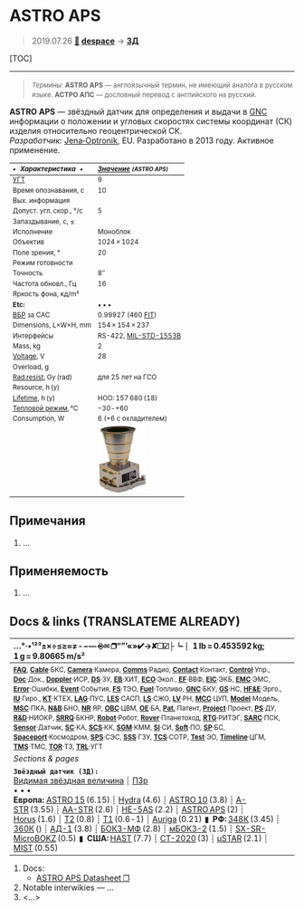# ASTRO APS
> 2019.07.26 **[🚀](../index/index.md) [despace](index.md)** → **[ЗД](sensor.md)**

[TOC]

---

> <small>*Термины:* **ASTRO APS** — англоязычный термин, не имеющий аналога в русском языке. **АСТРО АПС** — дословный перевод с английского на русский.</small>

**ASTRO APS** — звёздный датчик для определения и выдачи в [GNC](gnc.md) информации о положении и угловых скоростях системы координат (СК) изделия относительно геоцентрической СК.  
*Разработчик:* [Jena‑Optronik](zz_jenaoptronik.md), EU. Разработано в 2013 году. Активное применение.

<small>

|*•    Характеристика    •*|*[Значение](si.md) <small>(ASTRO APS)</small>*|
|:--|:--|
|[УГТ](trl.md)| 9  |
|Время опознавания, с| 10  |
|Вых. информация|   |
|Допуст. угл. скор., °/с| 5  |
|Запаздывание, с, ≤|   |
|Исполнение| Моноблок  |
|Объектив| 1024 × 1024  |
|Поле зрения, °| 20  |
|Режим готовности|   |
|Точность| 8″  |
|Частота обновл., Гц| 16  |
|Яркость фона, кд/m²|   |
|**Etc:**|• • •|
|[ВБР](srrq.md) за САС| 0.99927 (460 [FIT](fit.md))  |
|Dimensions, L×W×H, mm| 154 × 154 × 237  |
|Интерфейсы| RS-422, [MIL-STD-1553B](mil_std_1553b.md)  |
|Mass, kg| 2  |
|[Voltage](voltage.md), V| 28  |
|Overload, g|   |
|[Rad.resist](ion_rad.md), Gy (rad)| для 25 лет на ГСО  |
|Resource, h (y)|   |
|[Lifetime](lifetime.md), h (y)| НОО: 157 680 (18)  |
|[Тепловой режим](tcs.md), ℃| −30 ‑ +60  |
|Consumption, W| 6 (+6 с охладителем)  |
|| [![](f/sensor/a/astro_aps_pic1_thumb.jpg)](f/здa/astro_aps_pic1.jpg)  |

</small>



<p style="page-break-after:always"> </p>

## Примечания
   1. …



## Применяемость
   1. …



<p style="page-break-after:always"> </p>

## Docs & links (TRANSLATEME ALREADY)
|…°·•¹²³±×÷≤≥≈≠ ‑ −— ⎆✉ ❐“”’«»✔→✘☐☑├┕┆ 1 lb = 0.453592 kg; 1 g = 9.80665 m/s²|
|:--|
|<small>**[FAQ](faq.md)**, **[Cable](cable.md)**·БКС, **[Camera](cam.md)**·Камера, **[Comms](comms.md)**·Радио, **[Contact](contact.md)**·Контакт, **[Control](control.md)**·Упр., **[Doc](doc.md)**·Док., **[Doppler](doppler.md)**·ИСР, **[DS](ds.md)**·ЗУ, **[EB](eb.md)**·ХИТ, **[ECO](ecology.md)**·Экол., **[EF](ef.md)**·ВВФ, **[ElC](elc.md)**·ЭКБ, **[EMC](emc.md)**·ЭМС, **[Error](error.md)**·Ошибки, **[Event](event.md)**·События, **[FS](fs.md)**·ТЭО, **[Fuel](fuel.md)**·Топливо, **[GNC](gnc.md)**·БКУ, **[GS](scs.md)**·НС, **[HF&E](hfe.md)**·Эрго., **[IU](iu.md)**·Гиро., **[KT](kt.md)**·КТЕХ, **[LAG](lag.md)**·ПУC, **[LES](les.md)**·САСП, **[LS](ls.md)**·СЖО, **[LV](lv.md)**·РН, **[MCC](mcc.md)**·ЦУП, **[Model](model.md)**·Модель, **[MSC](sc.md)**·ПКА, **[N&B](nnb.md)**·БНО, **[NR](nr.md)**·ЯР, **[OBC](obc.md)**·ЦВМ, **[OE](oe.md)**·БА, **[Pat.](патент.md)**·Патент, **[Project](project.md)**·Проект, **[PS](ps.md)**·ДУ, **[R&D](rnd.md)**·НИОКР, **[SRRQ](srrq.md)**·БКНР, **[Robot](robotics.md)**·Робот, **[Rover](rover.md)**·Планетоход, **[RTG](rtg.md)**·РИТЭГ, **[SARC](sarc.md)**·ПСК, **[Sensor](sensor.md)**·Датчик, **[SC](sc.md)**·КА, **[SCS](scs.md)**·КК, **[SGM](sgm.md)**·КММ, **[SI](si.md)**·СИ, **[Soft](soft.md)**·ПО, **[SP](sp.md)**·БС, **[Spaceport](spaceport.md)**·Космодром, **[SPS](sps.md)**·СЭС, **[SSS](sss.md)**·ГЗУ, **[TCS](tcs.md)**·СОТР, **[Test](test.md)**·ЭО, **[Timeline](timeline.md)**·ЦГМ, **[TMS](tms.md)**·ТМС, **[TOR](tor.md)**·ТЗ, **[TRL](trl.md)**·УГТ</small>|
|*Sections & pages*|
|**`Звёздный датчик (ЗД):`**<br> [Видимая звёздная величина](app_mag.md) ┊ [ПЗр](fov.md)<br>• • •<br> **Европа:** [ASTRO 15](astro_15.md) (6.15) ┊ [Hydra](hydra.md) (4.6) ┊ [ASTRO 10](astro_10.md) (3.8) ┊ [A-STR](a_str.md) (3.55) ┊ [AA-STR](aa_str.md) (2.6) ┊ [HE-5AS](he_5as.md) (2.2) ┊ [ASTRO APS](astro_aps.md) (2) ┊ [Horus](horus.md) (1.6) ┊ [T2](t2.md) (0.8) ┊ [T1](t1.md) (0.6 ‑ 1) ┊ [Auriga](auriga.md) (0.21)  ▮  **РФ:** [348К](348k.md) (3.45) ┊ [360К](360k.md) () ┊ [АД-1](ad_1.md) (3.8) ┊ [БОКЗ-МФ](bokz_mf.md) (2.8) ┊ [мБОКЗ-2](мбокз_2.md) (1.5) ┊ [SX-SR-MicroBOKZ](sx_sr_microbokz.md) (0.5)  ▮  **США:** [HAST](hast.md) (7.7) ┊ [CT-2020](ct_2020.md) (3) ┊ [µSTAR](mustar.md) (2.1) ┊ [MIST](mist.md) (0.55)  |

   1. Docs:
      - [ASTRO APS Datasheet ❐](f/sensor/a/astro_aps_datasheet.pdf)
   1. Notable interwikies — …
   1. <…>
